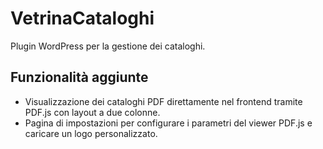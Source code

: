 # VetrinaCataloghi
Plugin WordPress per la gestione dei cataloghi.

## Funzionalità aggiunte

- Visualizzazione dei cataloghi PDF direttamente nel frontend tramite PDF.js con layout a due colonne.
- Pagina di impostazioni per configurare i parametri del viewer PDF.js e caricare un logo personalizzato.

